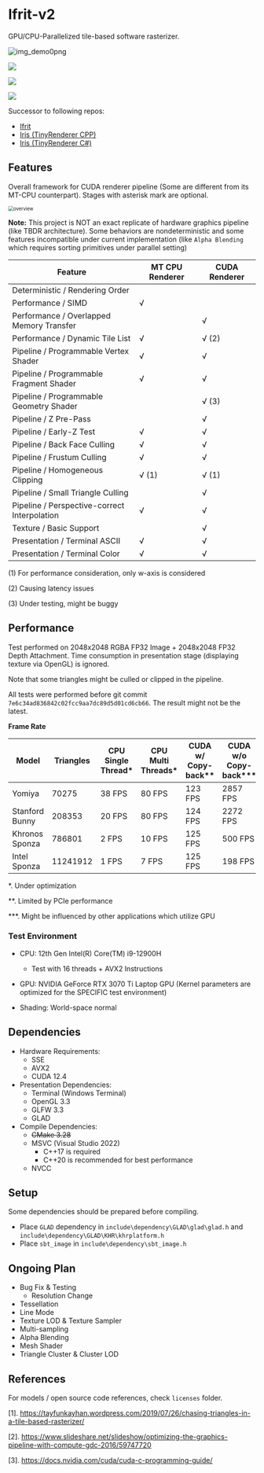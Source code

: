 # Ifrit-v2

GPU/CPU-Parallelized tile-based software rasterizer.

![img_demo0png](/img/img_demo0png.png)

![](img/img_demo1.png)

![](img/img_demo2.png)

![](img/img_demo3.png)



Successor to following repos:
 - [Ifrit](https://github.com/Aeroraven/Ifrit)
 - [Iris (TinyRenderer CPP)](https://github.com/Aeroraven/Stargazer/tree/main/ComputerGraphics/Iris)
 - [Iris (TinyRenderer C#)](https://github.com/Aeroraven/Stargazer/tree/main/ComputerGraphics/TinyRenderer)



## Features

Overall framework for CUDA renderer pipeline (Some are different from its MT-CPU counterpart). Stages with asterisk mark are optional.

<img src="/img/overview.png" alt="overview" style="zoom: 67%;" />

**Note:** This project is NOT an exact replicate of hardware graphics pipeline (like TBDR architecture). Some behaviors are nondeterministic and some features incompatible under current implementation (like `Alpha Blending` which requires sorting primitives under parallel setting)

| Feature                                       | MT CPU Renderer | CUDA Renderer |
| --------------------------------------------- | --------------- | ------------- |
| Deterministic / Rendering Order               |                 |               |
| Performance / SIMD                            | √              |               |
| Performance / Overlapped Memory Transfer      |                 | √            |
| Performance / Dynamic Tile List               | √              | √ (2)        |
| Pipeline / Programmable Vertex Shader         | √              | √            |
| Pipeline / Programmable Fragment Shader       | √              | √            |
| Pipeline / Programmable Geometry Shader |  | √ (3) |
| Pipeline / Z Pre-Pass                         |                 | √            |
| Pipeline / Early-Z Test                       | √              | √            |
| Pipeline / Back Face Culling                  | √              | √            |
| Pipeline / Frustum Culling                    | √              | √            |
| Pipeline / Homogeneous Clipping               | √ (1)          | √ (1)        |
| Pipeline / Small Triangle Culling             |                 | √            |
| Pipeline / Perspective-correct Interpolation  | √              | √            |
| Texture / Basic Support                       |                 | √            |
| Presentation / Terminal ASCII                 | √              | √            |
| Presentation / Terminal Color                 | √              | √            |

(1) For performance consideration, only w-axis is considered 

(2) Causing latency issues

(3) Under testing, might be buggy



## Performance

Test performed on 2048x2048 RGBA FP32 Image + 2048x2048 FP32 Depth Attachment. Time consumption in presentation stage (displaying texture via OpenGL) is ignored.

Note that some triangles might be culled or clipped in the pipeline. 

All tests were performed before git commit `7e6c34ad836842c02fcc9aa7dc89d5d01cd6cb66`. The result might not be the latest.

**Frame Rate**

| Model          | Triangles | CPU Single Thread* | CPU Multi Threads* | CUDA w/ Copy-back** | CUDA w/o Copy-back*** |
| -------------- | --------- | ------------------ | ------------------ | ------------------- | --------------------- |
| Yomiya         | 70275     | 38 FPS             | 80 FPS             | 123 FPS             | 2857 FPS              |
| Stanford Bunny | 208353    | 20 FPS             | 80 FPS             | 124 FPS             | 2272 FPS              |
| Khronos Sponza | 786801    | 2 FPS              | 10 FPS             | 125 FPS             | 500 FPS               |
| Intel Sponza   | 11241912  | 1 FPS              | 7 FPS              | 125 FPS             | 198 FPS               |

*. Under optimization 

**. Limited by PCIe performance

***. Might be influenced by other applications which utilize GPU



### Test Environment

- CPU: 12th Gen Intel(R) Core(TM) i9-12900H 
  - Test with 16 threads + AVX2 Instructions

- GPU: NVIDIA GeForce RTX 3070 Ti Laptop GPU (Kernel parameters are optimized for the SPECIFIC test environment)
- Shading: World-space normal



## Dependencies

- Hardware Requirements:
  - SSE
  - AVX2
  - CUDA 12.4
- Presentation Dependencies:
	- Terminal (Windows Terminal)
	- OpenGL 3.3
	- GLFW 3.3
	- GLAD
- Compile Dependencies:
	- <s>CMake 3.28</s>
	- MSVC (Visual Studio 2022)
		- C++17 is required
		- C++20 is recommended for best performance
	- NVCC



## Setup

Some dependencies should be prepared before compiling.

- Place `GLAD` dependency in `include\dependency\GLAD\glad\glad.h` and `include\dependency\GLAD\KHR\khrplatform.h`
- Place `sbt_image` in `include\dependency\sbt_image.h`



## Ongoing Plan

- Bug Fix & Testing
  - Resolution Change
- Tessellation
- Line Mode
- Texture LOD & Texture Sampler
- Multi-sampling
- Alpha Blending
- Mesh Shader
- Triangle Cluster & Cluster LOD



## References

For models / open source code references, check `licenses` folder.

[1]. https://tayfunkayhan.wordpress.com/2019/07/26/chasing-triangles-in-a-tile-based-rasterizer/

[2]. https://www.slideshare.net/slideshow/optimizing-the-graphics-pipeline-with-compute-gdc-2016/59747720

[3]. https://docs.nvidia.com/cuda/cuda-c-programming-guide/
